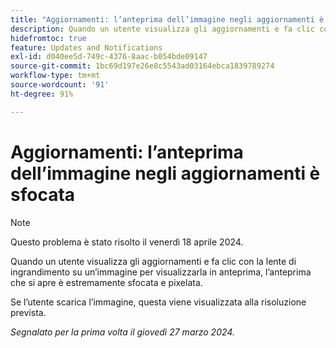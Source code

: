 ```yaml
---
title: "Aggiornamenti: l’anteprima dell’immagine negli aggiornamenti è sfocata"
description: Quando un utente visualizza gli aggiornamenti e fa clic con la lente di ingrandimento su un’immagine per visualizzarla in anteprima, l’anteprima che si apre è estremamente sfocata e pixelata.
hidefromtoc: true
feature: Updates and Notifications
exl-id: d040ee5d-749c-4376-8aac-b054bde09147
source-git-commit: 1bc69d197e26e8c5543ad03164ebca1839789274
workflow-type: tm+mt
source-wordcount: '91'
ht-degree: 91%

---
```


# Aggiornamenti: l’anteprima dell’immagine negli aggiornamenti è sfocata

>[!NOTE]
>
>Questo problema è stato risolto il venerdì 18 aprile 2024.


Quando un utente visualizza gli aggiornamenti e fa clic con la lente di ingrandimento su un’immagine per visualizzarla in anteprima, l’anteprima che si apre è estremamente sfocata e pixelata.

Se l’utente scarica l’immagine, questa viene visualizzata alla risoluzione prevista.

_Segnalato per la prima volta il giovedì 27 marzo 2024._
